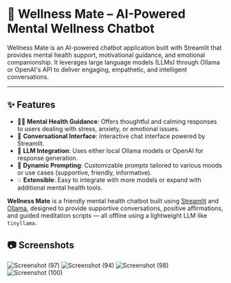 
# 🧠 Wellness Mate – AI-Powered Mental Wellness Chatbot

Wellness Mate is an AI-powered chatbot application built with Streamlit that provides mental health support, motivational guidance, and emotional companionship. It leverages large language models (LLMs) through Ollama or OpenAI's API to deliver engaging, empathetic, and intelligent conversations.

---

## ✨ Features

- 🧘‍♀️ **Mental Health Guidance**: Offers thoughtful and calming responses to users dealing with stress, anxiety, or emotional issues.
- 💬 **Conversational Interface**: Interactive chat interface powered by Streamlit.
- 🧠 **LLM Integration**: Uses either local Ollama models or OpenAI for response generation.
- 🔁 **Dynamic Prompting**: Customizable prompts tailored to various moods or use cases (supportive, friendly, informative).
- 💡 **Extensible**: Easy to integrate with more models or expand with additional mental health tools.

**Wellness Mate** is a friendly mental health chatbot built using [Streamlit](https://streamlit.io/) and [Ollama](https://ollama.com/), designed to provide supportive conversations, positive affirmations, and guided meditation scripts — all offline using a lightweight LLM like `tinyllama`.



📷 Screenshots
---------------------------------------------------------------------------------------------------
![Screenshot (97)](https://github.com/user-attachments/assets/02f26b95-a1a0-4c46-aba4-f82f0ff44cab)
![Screenshot (94)](https://github.com/user-attachments/assets/4fbb2ebd-7cf6-4045-a0e2-d2d31afd0c9d)
![Screenshot (98)](https://github.com/user-attachments/assets/7fd88c72-ea59-4b84-aa5d-02e7c531241c)
![Screenshot (100)](https://github.com/user-attachments/assets/058251df-9006-45f9-b111-80c0518859c7)
